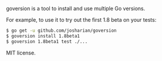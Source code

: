 goversion is a tool to install and use multiple Go versions.

For example, to use it to try out the first 1.8 beta on your tests:

```bash
$ go get -u github.com/josharian/goversion
$ goversion install 1.8beta1
$ goversion 1.8beta1 test ./...
```

MIT license.
